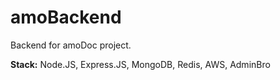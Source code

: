# amoBackend
Backend for amoDoc project.

**Stack:** Node.JS, Express.JS, MongoDB, Redis, AWS, AdminBro 
